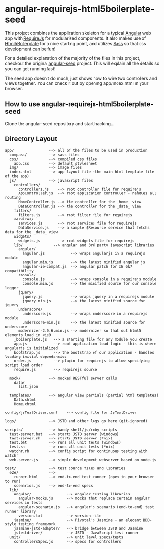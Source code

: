 # angular-requirejs-html5boilerplate-seed

This project combines the application skeleton for a typical [Angular](http://angularjs.org/) web 
app with [RequireJs](http://requirejs.org/) for modularized components. It also makes use of 
[Html5Boilerplate](http://html5boilerplate.com/) for a nice starting point, and utilizes 
[Sass](http://sass-lang.com/) so that css development can be fun!

For a detailed explanation of the majority of the files in this project, checkout the original
[angular-seed](https://github.com/angular/angular-seed) project. This will explain all the details 
so you can get running fast!

The seed app doesn't do much, just shows how to wire two controllers and views together. You can
check it out by opening app/index.html in your browser.


## How to use angular-requirejs-html5boilerplate-seed

Clone the angular-seed repository and start hacking...


## Directory Layout

    app/                --> all of the files to be used in production
      compass/          --> sass files
      css/              --> compiled css files
        app.css         --> default stylesheet
      img/              --> image files
      index.html        --> app layout file (the main html template file of the app)
      js/               --> javascript files
        controllers/
          controllers.js    --> root controller file for requirejs
          AppController.js  --> root application controller - handles all routing
          HomeController.js --> the controller for the _home_ view
          DataController.js --> the controller for the _data_ view
        filters/
          filters.js        --> root filter file for requirejs
        services/
          services.js       --> root services file for requirejs
          DataService.js    --> a sample $Resource service that fetchs data for the _data_ view
        widgets/
          widgets.js        --> root widgets file for requirejs
        lib/              --> angular and 3rd party javascript libraries
          angular/
            angular.js            --> wraps angularjs in a requirejs module
            angular.min.js        --> the latest minified angular js
            angular-ie-compat.js  --> angular patch for IE 6&7 compatibility
          console/
            console.js            --> wraps console in a requirejs module
            console.min.js        --> the minified source for our console logger
          jquery/
            jquery.js             --> wraps jquery in a requirejs module
            jquery.min.js         --> the latest minified source for jquery
          underscore/
            underscore.js         --> wraps underscore in a requirejs module
            underscore-min.js     --> the latest minified source for underscore
          modernizer-2.0.6.min.js --> modernizer so that out html5 elements load in <ie9
        _boilerplate.js   --> a starting file for any module you create
        app.js            --> root application load logic - this is where angularjs is initialized
        bootstrap.js      --> the bootstrap of our application - handles loading initial dependancies
        order.js          --> plugin for requirejs to allow specifying script load order
        require.js        --> requirejs source
      
      mock/             --> mocked RESTful server calls
        data/
          list.json

      templates/        --> angular view partials (partial html templates)
        Data.xhtml
        Home.xhtml

    config/jsTestDriver.conf    --> config file for JsTestDriver

    logs/               --> JSTD and other logs go here (git-ignored)

    scripts/            --> handy shell/js/ruby scripts
      test-server.bat   --> starts JSTD server (windows)
      test-server.sh    --> starts JSTD server (*nix)
      test.bat          --> runs all unit tests (windows)
      test.sh           --> runs all unit tests (*nix)
      watchr.rb         --> config script for continuous testing with watchr
      web-server.js     --> simple development webserver based on node.js

    test/               --> test source files and libraries
      e2e/              -->
        runner.html     --> end-to-end test runner (open in your browser to run)
        scenarios.js    --> end-to-end specs
      lib/
        angular/                --> angular testing libraries
          angular-mocks.js      --> mocks that replace certain angular services in tests
          angular-scenario.js   --> angular's scenario (end-to-end) test runner library
          version.txt           --> version file
        jasmine/                --> Pivotal's Jasmine - an elegant BDD-style testing framework
        jasmine-jstd-adapter/   --> bridge between JSTD and Jasmine
        jstestdriver/           --> JSTD - JavaScript test runner
      unit/                     --> unit level specs/tests
        controllersSpec.js      --> specs for controllers
